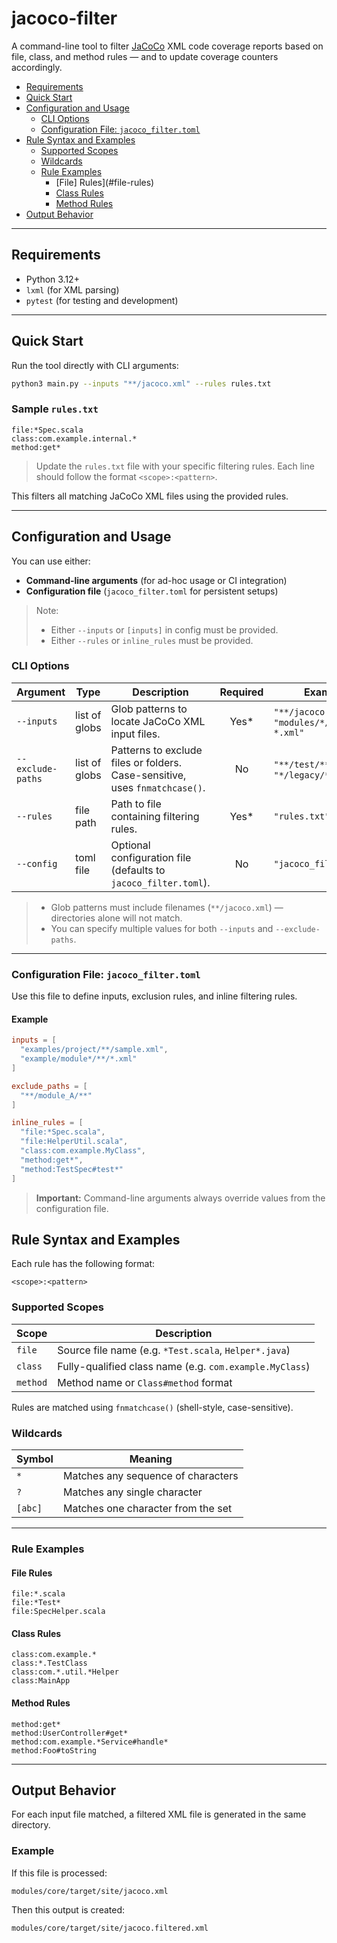 # jacoco-filter

A command-line tool to filter [JaCoCo](https://www.jacoco.org/jacoco/) XML code coverage reports based on file, class, and method rules — and to update coverage counters accordingly.


- [Requirements](#requirements)
- [Quick Start](#quick-start)
- [Configuration and Usage](#configuration-and-usage)
  - [CLI Options](#cli-options)
  - [Configuration File: `jacoco_filter.toml`](#configuration-file-jacoco_filtertoml)
- [Rule Syntax and Examples](#rule-syntax-and-examples)
  - [Supported Scopes](#supported-scopes)
  - [Wildcards](#wildcards)
  - [Rule Examples](#rule-examples)
    - [File] Rules](#file-rules)
    - [Class Rules](#class-rules)
    - [Method Rules](#method-rules)
- [Output Behavior](#output-behavior)

---

## Requirements

- Python 3.12+
- `lxml` (for XML parsing)
- `pytest` (for testing and development)

---

## Quick Start

Run the tool directly with CLI arguments:

```bash
python3 main.py --inputs "**/jacoco.xml" --rules rules.txt
```

### Sample `rules.txt`

```text
file:*Spec.scala
class:com.example.internal.*
method:get*
```
> Update the `rules.txt` file with your specific filtering rules. Each line should follow the format `<scope>:<pattern>`.

This filters all matching JaCoCo XML files using the provided rules.

---

## Configuration and Usage

You can use either:

- **Command-line arguments** (for ad-hoc usage or CI integration)
- **Configuration file** (`jacoco_filter.toml` for persistent setups)

> Note:
> - Either `--inputs` or `[inputs]` in config must be provided.
> - Either `--rules` or `inline_rules` must be provided.

### CLI Options

| Argument           | Type           | Description                                                                 | Required | Example                                                   |
|--------------------|----------------|-----------------------------------------------------------------------------|:--------:|-----------------------------------------------------------|
| `--inputs`         | list of globs  | Glob patterns to locate JaCoCo XML input files.                            |   Yes*   | `"**/jacoco.xml"`, `"modules/*/coverage-*.xml"`           |
| `--exclude-paths`  | list of globs  | Patterns to exclude files or folders. Case-sensitive, uses `fnmatchcase()`. |    No    | `"**/test/**"`, `"*/legacy/**"`                           |
| `--rules`          | file path      | Path to file containing filtering rules.                                    |   Yes*   | `"rules.txt"`                                             |
| `--config`         | toml file      | Optional configuration file (defaults to `jacoco_filter.toml`).             |    No    | `"jacoco_filter.toml"`                                    |

>- Glob patterns must include filenames (`**/jacoco.xml`) — directories alone will not match.
>- You can specify multiple values for both `--inputs` and `--exclude-paths`.

---

### Configuration File: `jacoco_filter.toml`

Use this file to define inputs, exclusion rules, and inline filtering rules.

#### Example

```toml
inputs = [
  "examples/project/**/sample.xml",
  "example/module*/**/*.xml"
]

exclude_paths = [
  "**/module_A/**"
]

inline_rules = [
  "file:*Spec.scala",
  "file:HelperUtil.scala",
  "class:com.example.MyClass",
  "method:get*",
  "method:TestSpec#test*"
]
```

> **Important:** Command-line arguments always override values from the configuration file.

## Rule Syntax and Examples

Each rule has the following format:

```
<scope>:<pattern>
```

### Supported Scopes

| Scope    | Description                                                  |
|----------|--------------------------------------------------------------|
| `file`   | Source file name (e.g. `*Test.scala`, `Helper*.java`)        |
| `class`  | Fully-qualified class name (e.g. `com.example.MyClass`)      |
| `method` | Method name or `Class#method` format                         |

Rules are matched using `fnmatchcase()` (shell-style, case-sensitive).

### Wildcards

| Symbol   | Meaning                            |
|----------|------------------------------------|
| `*`      | Matches any sequence of characters |
| `?`      | Matches any single character       |
| `[abc]`  | Matches one character from the set |

---

### Rule Examples

#### File Rules

```
file:*.scala
file:*Test*
file:SpecHelper.scala
```

#### Class Rules

```
class:com.example.*
class:*.TestClass
class:com.*.util.*Helper
class:MainApp
```

#### Method Rules

```
method:get*
method:UserController#get*
method:com.example.*Service#handle*
method:Foo#toString
```

---

## Output Behavior

For each input file matched, a filtered XML file is generated in the same directory.

### Example

If this file is processed:

```
modules/core/target/site/jacoco.xml
```

Then this output is created:

```
modules/core/target/site/jacoco.filtered.xml
```
